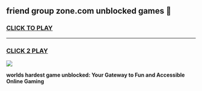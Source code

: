 
## friend group zone.com unblocked games 👋
<h3>
<a href="https://premium.freeplayer.one?title=friend_group_zone.com_unblocked_games&ref=13F">CLICK TO PLAY</a></h3>
<hr>

<h3>
<a href="https://premium.freeplayer.one?title=friend_group_zone.com_unblocked_games&ref=13F">CLICK 2 PLAY</a>
  
</h3>

<a href="https://premium.freeplayer.one?title=friend_group_zone.com_unblocked_games&ref=12F/"><img src="https://clearcache.store/games.png"></a>


**worlds hardest game unblocked: Your Gateway to Fun and Accessible Online Gaming**
